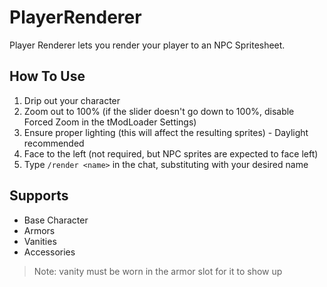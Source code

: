 # PlayerRenderer

Player Renderer lets you render your player to an NPC Spritesheet.

## How To Use

1. Drip out your character
2. Zoom out to 100% (if the slider doesn't go down to 100%, disable Forced Zoom in the tModLoader Settings)
3. Ensure proper lighting (this will affect the resulting sprites) - Daylight recommended
4. Face to the left (not required, but NPC sprites are expected to face left)
5. Type `/render <name>` in the chat, substituting <name> with your desired name

## Supports

- Base Character
- Armors
- Vanities
- Accessories

> Note: vanity must be worn in the armor slot for it to show up
